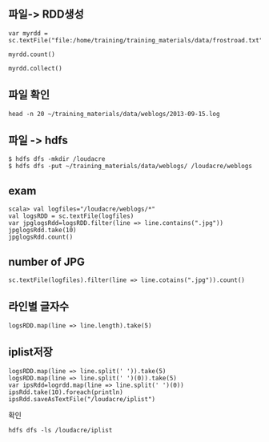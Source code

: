 ## 파일-> RDD생성
```
var myrdd = sc.textFile("file:/home/training/training_materials/data/frostroad.txt")

myrdd.count()

myrdd.collect()
```




## 파일 확인
```
head -n 20 ~/training_materials/data/weblogs/2013-09-15.log
```

## 파일 -> hdfs
```
$ hdfs dfs -mkdir /loudacre 
$ hdfs dfs -put ~/training_materials/data/weblogs/ /loudacre/weblogs
```

## exam
```
scala> val logfiles="/loudacre/weblogs/*"
val logsRDD = sc.textFile(logfiles) 
var jpglogsRdd=logsRDD.filter(line => line.contains(".jpg"))
jpglogsRdd.take(10) 
jpglogsRdd.count()

```
## number of JPG
```
sc.textFile(logfiles).filter(line => line.cotains(".jpg")).count()
```
## 라인별 글자수
```
logsRDD.map(line => line.length).take(5)

```


## iplist저장
```
logsRDD.map(line => line.split(' ')).take(5)
logsRDD.map(line => line.split(' ')(0)).take(5)
var ipsRdd=logrdd.map(line => line.split(' ')(0))
ipsRdd.take(10).foreach(println) 
ipsRdd.saveAsTextFile("/loudacre/iplist")
```
확인
```
hdfs dfs -ls /loudacre/iplist
```


